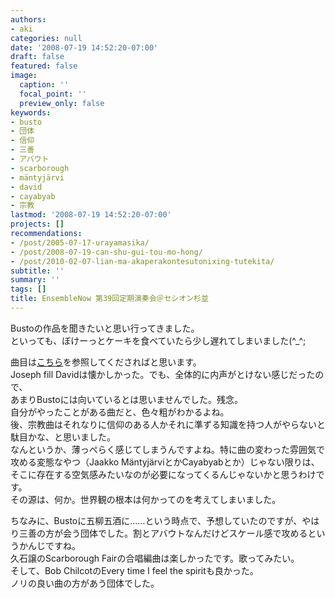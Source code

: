 ```yaml
---
authors:
- aki
categories: null
date: '2008-07-19 14:52:20-07:00'
draft: false
featured: false
image:
  caption: ''
  focal_point: ''
  preview_only: false
keywords:
- busto
- 団体
- 信仰
- 三善
- アバウト
- scarborough
- mäntyjärvi
- david
- cayabyab
- 宗教
lastmod: '2008-07-19 14:52:20-07:00'
projects: []
recommendations:
- /post/2005-07-17-urayamasika/
- /post/2008-07-19-can-shu-gui-tou-mo-hong/
- /post/2010-02-07-lian-ma-akaperakontesutonixing-tutekita/
subtitle: ''
summary: ''
tags: []
title: EnsembleNow 第39回定期演奏会＠セシオン杉並
---
```


Bustoの作品を聞きたいと思い行ってきました。  
といっても、ぼけーっとケーキを食べていたら少し遅れてしまいました(^\_^;  
  
曲目は[こちら](http://hwbb.gyao.ne.jp/htakamat-pk/now/nowmain.html#B)を参照してくださればと思います。  
Joseph fill Davidは懐かしかった。でも、全体的に内声がとけない感じだったので、  
あまりBustoには向いているとは思いませんでした。残念。  
自分がやったことがある曲だと、色々粗がわかるよね。  
後、宗教曲はそれなりに信仰のある人かそれに準ずる知識を持つ人がやらないと駄目かな、と思いました。  
なんというか、薄っぺらく感じてしまうんですよね。特に曲の変わった雰囲気で攻める変態なやつ（Jaakko MäntyjärviとかCayabyabとか）じゃない限りは、そこに存在する空気感みたいなのが必要になってくるんじゃないかと思うわけです。  
その源は、何か。世界観の根本は何かってのを考えてしまいました。  
  
ちなみに、Bustoに五柳五酒に……という時点で、予想していたのですが、やはり三善の方が会う団体でした。割とアバウトなんだけどスケール感で攻めるというかんじですね。  
久石譲のScarborough Fairの合唱編曲は楽しかったです。歌ってみたい。  
そして、Bob ChilcotのEvery time I feel the spiritも良かった。  
ノリの良い曲の方があう団体でした。
